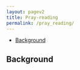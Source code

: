 ```yaml
---
layout: pagev2
title: Pray-reading
permalink: /pray_reading/
---
```

- [Background](#background)

## Background
